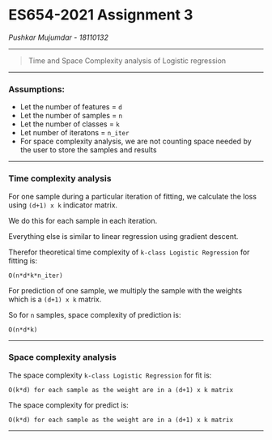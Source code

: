 # ES654-2021 Assignment 3

*Pushkar Mujumdar* - *18110132*

------

> Time and Space Complexity analysis of Logistic regression

---
### Assumptions:
- Let the number of features = ```d```
- Let the number of samples = ```n```
- Let the number of classes = ```k```
- Let number of iteratons = ```n_iter```
- For space complexity analysis, we are not counting space needed by the user to store the samples and results

---

### Time complexity analysis

For one sample during a particular iteration of fitting, we calculate the loss using ```(d+1) x k``` indicator matrix.

We do this for each sample in each iteration.

Everything else is similar to linear regression using gradient descent.

Therefor theoretical time complexity of ```k-class Logistic Regression``` for fitting is:
```
O(n*d*k*n_iter)
```

For prediction of one sample, we multiply the sample with the weights which is a ```(d+1) x k``` matrix.

So for ```n``` samples, space complexity of prediction is:
```
O(n*d*k)
```

---

### Space complexity analysis

The space complexity ```k-class Logistic Regression``` for fit is:
```
O(k*d) for each sample as the weight are in a (d+1) x k matrix
```

The space complexity for predict is:
```
O(k*d) for each sample as the weight are in a (d+1) x k matrix
```

---